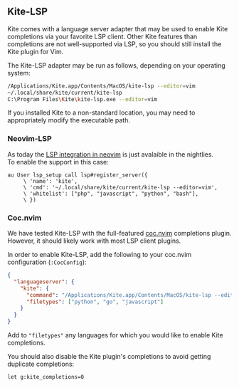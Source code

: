 ## Kite-LSP

Kite comes with a language server adapter that may be used to enable Kite
completions via your favorite LSP client.
Other Kite features than completions are not well-supported via LSP, so you
should still install the Kite plugin for Vim.

The Kite-LSP adapter may be run as follows, depending on your operating system:
```bash
/Applications/Kite.app/Contents/MacOS/kite-lsp --editor=vim
~/.local/share/kite/current/kite-lsp
C:\Program Files\Kite\kite-lsp.exe --editor=vim
```

If you installed Kite to a non-standard location, you may need to appropriately
modify the executable path.

### Neovim-LSP

As today the [LSP integration in neovim](https://github.com/neovim/nvim-lspconfig) is just avalaible in the nightlies.  
To enable the support in this case:

```
au User lsp_setup call lsp#register_server({
     \ 'name': 'kite',
     \ 'cmd': '~/.local/share/kite/current/kite-lsp --editor=vim',
     \ 'whitelist': ["php", "javascript", "python", "bash"],
     \ })
```

### Coc.nvim

We have tested Kite-LSP with the full-featured
[coc.nvim](https://github.com/neoclide/coc.nvim) completions plugin.
However, it should likely work with most LSP client plugins.

In order to enable Kite-LSP, add the following to your coc.nvim configuration
(`:CocConfig`):
```json
{
  "languageserver": {
    "kite": {
      "command": "/Applications/Kite.app/Contents/MacOS/kite-lsp --editor=vim",
      "filetypes": ["python", "go", "javascript"]
    }
  }
}
```

Add to `"filetypes"` any languages for which you would like to enable Kite
completions.

You should also disable the Kite plugin's completions to avoid getting
duplicate completions:
```viml
let g:kite_completions=0
```
